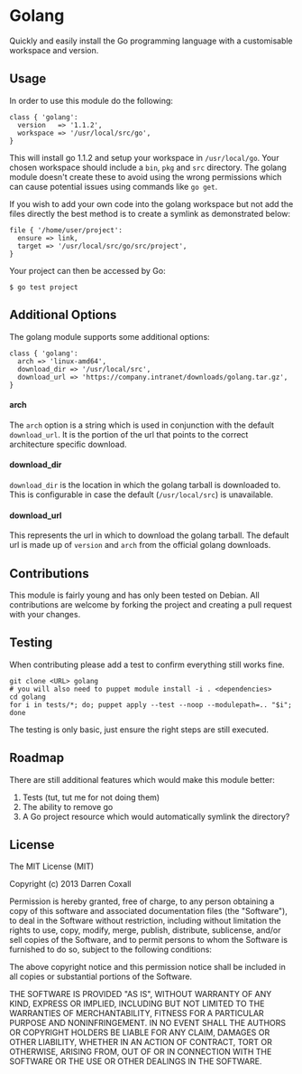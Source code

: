 # Golang
Quickly and easily install the Go programming language with a customisable workspace and version.

## Usage
In order to use this module do the following:

    class { 'golang':
      version   => '1.1.2',
      workspace => '/usr/local/src/go',
    }

This will install go 1.1.2 and setup your workspace in `/usr/local/go`. Your chosen workspace should include a `bin`, `pkg` and `src` directory. The golang module doesn't create these to avoid using the wrong permissions which can cause potential issues using commands like `go get`.

If you wish to add your own code into the golang workspace but not add the files directly the best method is to create a symlink as demonstrated below:

    file { '/home/user/project':
      ensure => link,
      target => '/usr/local/src/go/src/project',
    }

Your project can then be accessed by Go:

    $ go test project

## Additional Options
The golang module supports some additional options:

    class { 'golang':
      arch => 'linux-amd64',
      download_dir => '/usr/local/src',
      download_url => 'https://company.intranet/downloads/golang.tar.gz',
    }

#### arch
The `arch` option is a string which is used in conjunction with the default `download_url`. It is the portion of the url that points to the correct architecture specific download.

#### download_dir
`download_dir` is the location in which the golang tarball is downloaded to. This is configurable in case the default (`/usr/local/src`) is unavailable.

#### download_url
This represents the url in which to download the golang tarball. The default url is made up of `version` and `arch` from the official golang downloads.

## Contributions
This module is fairly young and has only been tested on Debian. All contributions are welcome by forking the project and creating a pull request with your changes.

## Testing
When contributing please add a test to confirm everything still works fine.

    git clone <URL> golang
    # you will also need to puppet module install -i . <dependencies>
    cd golang
    for i in tests/*; do; puppet apply --test --noop --modulepath=.. "$i"; done

The testing is only basic, just ensure the right steps are still executed.

## Roadmap
There are still additional features which would make this module better:

1. Tests (tut, tut me for not doing them)
2. The ability to remove go
3. A Go project resource which would automatically symlink the directory?

## License

The MIT License (MIT)

Copyright (c) 2013 Darren Coxall

Permission is hereby granted, free of charge, to any person obtaining a copy
of this software and associated documentation files (the "Software"), to deal
in the Software without restriction, including without limitation the rights
to use, copy, modify, merge, publish, distribute, sublicense, and/or sell
copies of the Software, and to permit persons to whom the Software is
furnished to do so, subject to the following conditions:

The above copyright notice and this permission notice shall be included in all
copies or substantial portions of the Software.

THE SOFTWARE IS PROVIDED "AS IS", WITHOUT WARRANTY OF ANY KIND, EXPRESS OR
IMPLIED, INCLUDING BUT NOT LIMITED TO THE WARRANTIES OF MERCHANTABILITY,
FITNESS FOR A PARTICULAR PURPOSE AND NONINFRINGEMENT. IN NO EVENT SHALL THE
AUTHORS OR COPYRIGHT HOLDERS BE LIABLE FOR ANY CLAIM, DAMAGES OR OTHER
LIABILITY, WHETHER IN AN ACTION OF CONTRACT, TORT OR OTHERWISE, ARISING FROM,
OUT OF OR IN CONNECTION WITH THE SOFTWARE OR THE USE OR OTHER DEALINGS IN THE
SOFTWARE.
